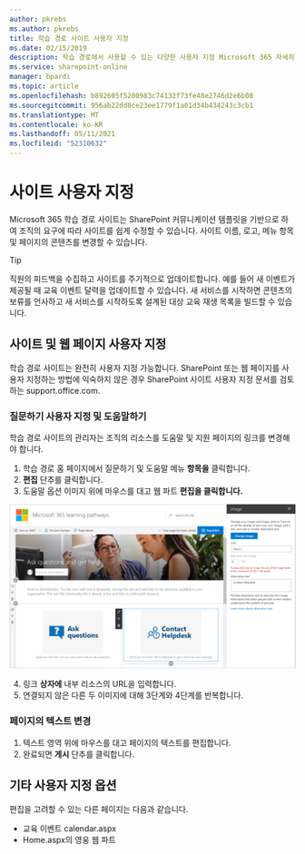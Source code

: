 ```yaml
---
author: pkrebs
ms.author: pkrebs
title: 학습 경로 사이트 사용자 지정
ms.date: 02/15/2019
description: 학습 경로에서 사용할 수 있는 다양한 사용자 지정 Microsoft 365 자세히 알아보기
ms.service: sharepoint-online
manager: bpardi
ms.topic: article
ms.openlocfilehash: b892605f5200983c74132f73fe48e2746d2e6b08
ms.sourcegitcommit: 956ab22dd8ce23ee1779f1a01d34b434243c3cb1
ms.translationtype: MT
ms.contentlocale: ko-KR
ms.lasthandoff: 05/11/2021
ms.locfileid: "52310632"
---
```

# <a name="customize-the-site"></a>사이트 사용자 지정

Microsoft 365 학습 경로 사이트는 SharePoint 커뮤니케이션 템플릿을 기반으로 하여 조직의 요구에 따라 사이트를 쉽게 수정할 수 있습니다. 사이트 이름, 로고, 메뉴 항목 및 페이지의 콘텐츠를 변경할 수 있습니다. 

> [!TIP]
> 직원의 피드백을 수집하고 사이트를 주기적으로 업데이트합니다. 예를 들어 새 이벤트가 제공될 때 교육 이벤트 달력을 업데이트할 수 있습니다. 새 서비스를 시작하면 콘텐츠의 보류를 언사하고 새 서비스를 시작하도록 설계된 대상 교육 재생 목록을 빌드할 수 있습니다. 

## <a name="customize-the-site-and-web-pages"></a>사이트 및 웹 페이지 사용자 지정

학습 경로 사이트는 완전히 사용자 지정 가능합니다. SharePoint 또는 웹 페이지를 사용자 지정하는 방법에 익숙하지 않은 경우 SharePoint [](https://support.office.com/article/customize-your-sharepoint-site-320b43e5-b047-4fda-8381-f61e8ac7f59b) 사이트 사용자 지정 문서를 검토하는 support.office.com. 

### <a name="customize-ask-questions-and-get-help"></a>질문하기 사용자 지정 및 도움말하기

학습 경로 사이트의 관리자는 조직의 리소스를 도움말 및 지원 페이지의 링크를 변경해야 합니다.  

1.  학습 경로 홈 페이지에서 질문하기 및 도움말 메뉴 **항목을** 클릭합니다.
2.  **편집** 단추를 클릭합니다.
3.  도움말 옵션 이미지 위에 마우스를 대고 웹 파트 **편집을 클릭합니다.**

![cg-edithelp.png](media/cg-edithelp.png)

4.  링크 **상자에** 내부 리소스의 URL을 입력합니다. 
5.  연결되지 않은 다른 두 이미지에 대해 3단계와 4단계를 반복합니다.

### <a name="change-the-text-on-the-page"></a>페이지의 텍스트 변경

1. 텍스트 영역 위에 마우스를 대고 페이지의 텍스트를 편집합니다. 
2. 완료되면 **게시** 단추를 클릭합니다.

## <a name="other-customization-options"></a>기타 사용자 지정 옵션
편집을 고려할 수 있는 다른 페이지는 다음과 같습니다.

- 교육 이벤트 calendar.aspx
- Home.aspx의 영웅 웹 파트

